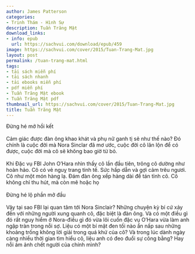 ```yaml
---
author: James Patterson
categories:
- Trinh Thám - Hình Sự
description: Tuần Trăng Mật
download_links:
- info: epub
  url: https://sachvui.com/download/epub/459
image: https://sachvui.com/cover/2015/Tuan-Trang-Mat.jpg
layout: post
permalink: /tuan-trang-mat.html
tags:
- tải sách miễn phí
- tải sách nhanh
- tải ebooks miễn phí
- pdf miễn phí
- Tuần Trăng Mật ebook
- Tuần Trăng Mật pdf
thumbnail_url: https://sachvui.com/cover/2015/Tuan-Trang-Mat.jpg
title: Tuần Trăng Mật
---
```


 <div class="item-desc text-justify"> Đừng hé mở hồi kết <br><br> Cảm giác được đàn ông khao khát và phụ nữ ganh tị sẽ như thế nào? Đó chính là cuộc đời mà Nora Sinclar đã mơ ước, cuộc đời cô lăn lộn để có được, cuộc đời mà cô sẽ không bao giờ từ bỏ. <br><br> Khi Đặc vụ FBI John O’Hara nhìn thấy cô lần đầu tiên, trông cô dường như hoàn hảo. Cô có vẻ nguỵ trang tinh tế. Sức hấp dẫn và gợi cảm trêu ngươi. Cô như một món hàng lạ. Đám đàn ông xếp hàng dài để tán tỉnh cô. Cô không chỉ thu hút, mà còn mê hoặc họ <br><br> Đừng hé lộ phần mở đầu <br><br> Vậy tại sao FBI lại quan tâm tới Nora Sinclair? Những chuyện kỳ bí cứ xảy đến với những người xung quanh cô, đặc biệt là đàn ông. Và có một điều gì đó rất nguy hiểm ở Nora-điều gì đó vừa lôi cuốn đặc vụ O’Hara vừa làm anh ngập tràn trong nỗi sợ. Liệu có một bí mật đen tối nào ẩn nấp sau những khoảng trống không lời giải trong quá khứ của cô? Và trong lúc dành ngày càng nhiều thời gian tìm hiểu cô, liệu anh có đeo đuổi sự công bằng? Hay nỗi ám ảnh chết người của chính mình? </div>